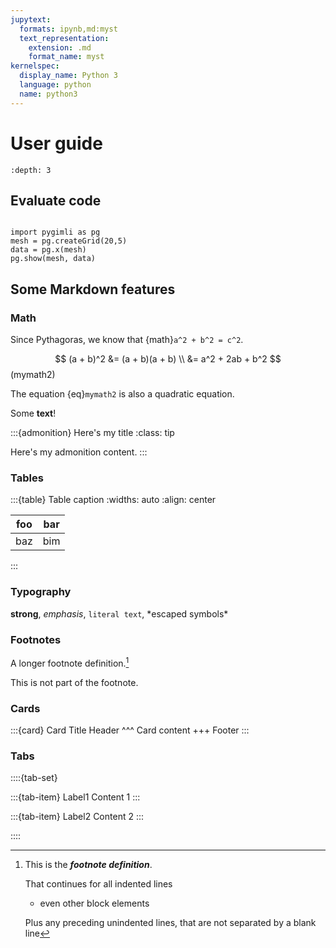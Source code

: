 ```yaml
---
jupytext:
  formats: ipynb,md:myst
  text_representation:
    extension: .md
    format_name: myst
kernelspec:
  display_name: Python 3
  language: python
  name: python3
---
```


# User guide
```{contents} Table of Contents
:depth: 3
```

## Evaluate code

```{code-cell} ipython3

import pygimli as pg
mesh = pg.createGrid(20,5)
data = pg.x(mesh)
pg.show(mesh, data)
```

##  Some Markdown features

### Math
Since Pythagoras, we know that {math}`a^2 + b^2 = c^2`.

$$
(a + b)^2  &=  (a + b)(a + b) \\
           &=  a^2 + 2ab + b^2
$$ (mymath2)

The equation {eq}`mymath2` is also a quadratic equation.

Some **text**!

:::{admonition} Here's my title
:class: tip

Here's my admonition content.
:::

### Tables
:::{table} Table caption
:widths: auto
:align: center

| foo | bar |
| --- | --- |
| baz | bim |
:::

### Typography
**strong**, _emphasis_, `literal text`, \*escaped symbols\*

### Footnotes
A longer footnote definition.[^mylongdef]

[^mylongdef]: This is the _**footnote definition**_.

    That continues for all indented lines

    - even other block elements

    Plus any preceding unindented lines,
that are not separated by a blank line

This is not part of the footnote.

### Cards
:::{card} Card Title
Header
^^^
Card content
+++
Footer
:::

### Tabs
::::{tab-set}

:::{tab-item} Label1
Content 1
:::

:::{tab-item} Label2
Content 2
:::

::::